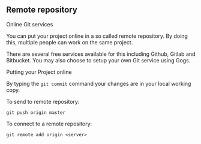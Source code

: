 ## Remote repository
Online Git services

You can put your project online in a so called remote repository. By doing this, multiple people can work on the same project.

There are several free services available for this including Github, Gitlab and Bitbucket. You may also choose to setup your own Git service using Gogs.



Putting your Project online

By typing the ``` git commit ``` command your changes are in your local working copy.



To send  to remote repository:

```git push origin master```



To connect to a remote repository:

```git remote add origin <server>```



